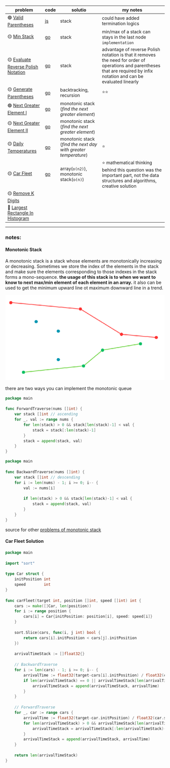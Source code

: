| problem                                                                                                | code                                                                                                       | solutio                                                        | my notes                                                                                                                                                                   |
|--------------------------------------------------------------------------------------------------------|------------------------------------------------------------------------------------------------------------|----------------------------------------------------------------|----------------------------------------------------------------------------------------------------------------------------------------------------------------------------|
| 🟢 [Valid Parentheses](https://leetcode.com/problems/valid-parentheses/)                               | [js](https://github.com/shayansm2/leetcodeSolutions/blob/main/src/easy/ValidParentheses.js)                | stack                                                          | could have added termination logics                                                                                                                                        |
| 🟡 [Min Stack](https://leetcode.com/problems/min-stack/)                                               | [go](https://github.com/shayansm2/leetcodeSolutions/blob/main/src/medium/MinStack.go)                      | stack                                                          | min/max of a stack can stays in the last node `implementation`                                                                                                             |
| 🟡 [Evaluate Reverse Polish Notation](https://leetcode.com/problems/evaluate-reverse-polish-notation/) | [go](https://github.com/shayansm2/leetcodeSolutions/blob/main/src/medium/EvaluateReversePolishNotation.go) | stack                                                          | advantage of reverse Polish notation is that it removes the need for order of operations and parentheses that are required by infix notation and can be evaluated linearly |
| 🟡 [Generate Parentheses](https://leetcode.com/problems/generate-parentheses/)                         | [go](https://github.com/shayansm2/leetcodeSolutions/blob/main/src/medium/GenerateParentheses.go)           | backtracking, recursion                                        | ⭐⭐                                                                                                                                                                         |
| 🟢 [Next Greater Element I](https://leetcode.com/problems/next-greater-element-i/)                     | [go](https://github.com/shayansm2/leetcodeSolutions/blob/main/src/medium/NextGreaterElementI.go)           | monotonic stack (*find the next greater element*)              |                                                                                                                                                                            |
| 🟡 [Next Greater Element II](https://leetcode.com/problems/next-greater-element-ii/)                   | [go](https://github.com/shayansm2/leetcodeSolutions/blob/main/src/medium/NextGreaterElementII.go)          | monotonic stack (*find the next greater element*)              |                                                                                                                                                                            |
| 🟡 [Daily Temperatures](https://leetcode.com/problems/daily-temperatures/)                             | [go](https://github.com/shayansm2/leetcodeSolutions/blob/main/src/medium/DailyTemperatures.go)             | monotonic stack (*find the next day with greater temperature*) | ⭐                                                                                                                                                                          |
| 🟡 [Car Fleet](https://leetcode.com/problems/car-fleet/)                                               | [go](https://github.com/shayansm2/leetcodeSolutions/blob/main/src/medium/CarFleet.go)                      | array(`o(n2)`), monotonic stack(`o(n)`)                        | ⭐ mathematical thinking behind this question was the important part, not the data structures and algorithms, creative solution                                             |
| 🟡 [Remove K Digits](https://leetcode.com/problems/remove-k-digits/)                                   |                                                                                                            |
| 🔴 [Largest Rectangle In Histogram](https://leetcode.com/problems/largest-rectangle-in-histogram/)     |                                                                                                            |

---

### notes:

#### Monotonic Stack

A monotonic stack is a stack whose elements are monotonically increasing or decreasing.
Sometimes we store the index of the elements in the stack and make sure the elements corresponding to those indexes in
the stack forms a mono-sequence. **the usage of this stack is to when we want to know to next max/min element of each
element in an array.** it also can be used to get the minimum upward line ot maximum downward line in a trend.

![img.png](MonotonicStack.png)

there are two ways you can implement the monotonic queue

```go
package main

func ForwardTraverse(nums []int) {
	var stack []int // ascending
	for _, val := range nums {
		for len(stack) > 0 && stack[len(stack)-1] < val {
			stack = stack[:len(stack)-1]
		}
		stack = append(stack, val)
	}
}

```

```go
package main

func BackwardTraverse(nums []int) {
	var stack []int // descending
	for i := len(nums) - 1; i >= 0; i-- {
		val := nums[i]

		if len(stack) > 0 && stack[len(stack)-1] < val {
			stack = append(stack, val)
		}
	}
}
```

source for other [problems of monotonic stack](https://liuzhenglaichn.gitbook.io/algorithm/monotonic-stack)

#### Car Fleet Solution

[//]: # (todo)

[//]: # (target comparison vs two cars comparison)

[//]: # (or instead of comparing each two elements of an array in the last problem, have a source point)

```go
package main

import "sort"

type Car struct {
	initPosition int
	speed        int
}

func carFleet(target int, position []int, speed []int) int {
	cars := make([]Car, len(position))
	for i := range position {
		cars[i] = Car{initPosition: position[i], speed: speed[i]}
	}

	sort.Slice(cars, func(i, j int) bool {
		return cars[i].initPosition < cars[j].initPosition
	})

	arrivalTimeStack := []float32{}

	// BackwardTraverse
	for i := len(cars) - 1; i >= 0; i-- {
		arrivalTime := float32(target-cars[i].initPosition) / float32(cars[i].speed)
		if len(arrivalTimeStack) == 0 || arrivalTimeStack[len(arrivalTimeStack)-1] < arrivalTime {
			arrivalTimeStack = append(arrivalTimeStack, arrivalTime)
		}
	}

	// ForwardTraverse
	for _, car := range cars {
		arrivalTime := float32(target-car.initPosition) / float32(car.speed)
		for len(arrivalTimeStack) > 0 && arrivalTimeStack[len(arrivalTimeStack)-1] <= arrivalTime {
			arrivalTimeStack = arrivalTimeStack[:len(arrivalTimeStack)-1]
		}
		arrivalTimeStack = append(arrivalTimeStack, arrivalTime)
	}

	return len(arrivalTimeStack)
}

```